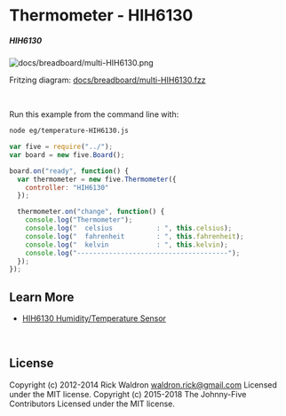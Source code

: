 <!--remove-start-->

# Thermometer - HIH6130

<!--remove-end-->






##### HIH6130



![docs/breadboard/multi-HIH6130.png](breadboard/multi-HIH6130.png)<br>

Fritzing diagram: [docs/breadboard/multi-HIH6130.fzz](breadboard/multi-HIH6130.fzz)

&nbsp;




Run this example from the command line with:
```bash
node eg/temperature-HIH6130.js
```


```javascript
var five = require("../");
var board = new five.Board();

board.on("ready", function() {
  var thermometer = new five.Thermometer({
    controller: "HIH6130"
  });

  thermometer.on("change", function() {
    console.log("Thermometer");
    console.log("  celsius           : ", this.celsius);
    console.log("  fahrenheit        : ", this.fahrenheit);
    console.log("  kelvin            : ", this.kelvin);
    console.log("--------------------------------------");
  });
});


```









## Learn More

- [HIH6130 Humidity/Temperature Sensor](https://www.sparkfun.com/products/11295)

&nbsp;

<!--remove-start-->

## License
Copyright (c) 2012-2014 Rick Waldron <waldron.rick@gmail.com>
Licensed under the MIT license.
Copyright (c) 2015-2018 The Johnny-Five Contributors
Licensed under the MIT license.

<!--remove-end-->
